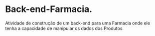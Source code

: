 # Back-end-Farmacia.
Atividade de construção de um back-end para uma Farmacia onde ele tenha a capacidade de manipular os dados dos Produtos.
